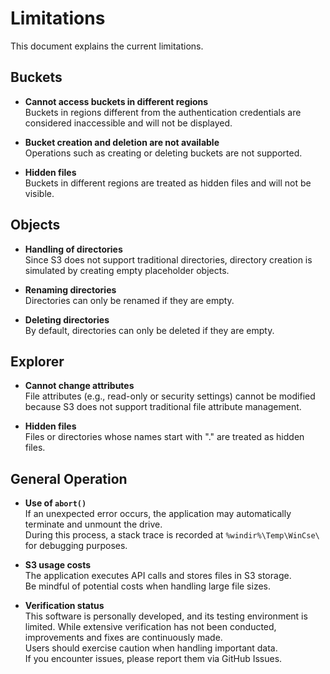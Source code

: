 # Limitations

This document explains the current limitations.

## Buckets
- **Cannot access buckets in different regions**  
  Buckets in regions different from the authentication credentials are considered inaccessible and will not be displayed.

- **Bucket creation and deletion are not available**  
  Operations such as creating or deleting buckets are not supported.

- **Hidden files**  
  Buckets in different regions are treated as hidden files and will not be visible.

## Objects
- **Handling of directories**  
  Since S3 does not support traditional directories, directory creation is simulated by creating empty placeholder objects.

- **Renaming directories**  
  Directories can only be renamed if they are empty.

- **Deleting directories**  
  By default, directories can only be deleted if they are empty.

## Explorer
- **Cannot change attributes**  
  File attributes (e.g., read-only or security settings) cannot be modified because S3 does not support traditional file attribute management.

- **Hidden files**  
  Files or directories whose names start with "." are treated as hidden files.

## General Operation
- **Use of `abort()`**  
  If an unexpected error occurs, the application may automatically terminate and unmount the drive.  
  During this process, a stack trace is recorded at `%windir%\Temp\WinCse\` for debugging purposes.

- **S3 usage costs**  
  The application executes API calls and stores files in S3 storage.  
  Be mindful of potential costs when handling large file sizes.

- **Verification status**  
  This software is personally developed, and its testing environment is limited. While extensive verification has not been conducted, improvements and fixes are continuously made.  
  Users should exercise caution when handling important data.  
  If you encounter issues, please report them via GitHub Issues.
